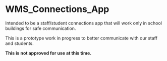 # WMS_Connections_App
Intended to be a staff/student connections app that will work only in school buildings for safe communication.

This is a prototype work in progress to better communicate with our staff and students. 

**This is not approved for use at this time.**

